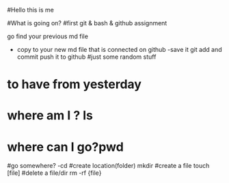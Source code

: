 #Hello this is me

#What is going on?
#first git & bash & github assignment

go find your previous md file
- copy to your new md file that is connected on github
-save it
git add and commit
push it to github
#just some random stuff
# to have from yesterday
# where am I ? ls
# where can I go?pwd
#go somewhere? -cd
#create location(folder) mkdir
#create a file touch [file]
#delete a file/dir rm -rf {file}
